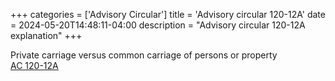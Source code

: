 +++
categories = ['Advisory Circular']
title = 'Advisory circular 120-12A'
date = 2024-05-20T14:48:11-04:00
description = "Advisory circular 120-12A explanation"
+++

Private carriage versus common carriage of persons or property  
[AC 120-12A](https://www.faa.gov/documentLibrary/media/Advisory_Circular/AC%20120-12A.pdf)

